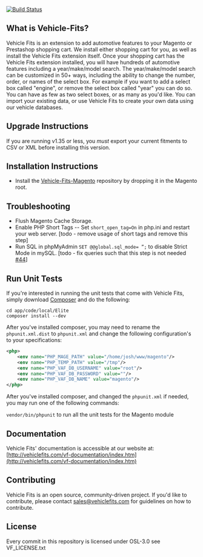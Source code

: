 [![Build Status](https://api.travis-ci.org/vehiclefits/Vehicle-Fits-Magento.png)](https://travis-ci.org/vehiclefits/Vehicle-Fits-Magento)


What is Vehicle-Fits?
---------------------
Vehicle Fits is an extension to add automotive features to your Magento or Prestashop shopping cart. We install either shopping cart for you, as well as install the Vehicle Fits extension itself. Once your shopping cart has the Vehicle Fits extension installed, you will have hundreds of automotive features including a year/make/model search.
The year/make/model search can be customized in 50+ ways, including the ability to change the number, order, or names of the select box. For example if you want to add a select box called "engine", or remove the select box called "year" you can do so. You can have as few as two select boxes, or as many as you'd like.
You can import your existing data, or use Vehicle Fits to create your own data using our vehicle databases.

Upgrade Instructions
--------------------
If you are running v1.35 or less, you *must* export your current fitments to CSV or XML before installing this version.

Installation Instructions
-------------------------
 * Install the [Vehicle-Fits-Magento](https://github.com/vehiclefits/Vehicle-Fits-Magento) repository by dropping it in the Magento root.

Troubleshooting
-------------------------
 * Flush Magento Cache Storage.
 * Enable PHP Short Tags -- Set `short_open_tag=On` in php.ini and restart your web server. [todo - remove usage of short tags and remove this step]
 * Run SQL in phpMyAdmin `SET @@global.sql_mode= ”;` to disable Strict Mode in mySQL. [todo - fix queries such that this step is not needed [#44](https://github.com/vehiclefits/Vehicle-Fits-Magento/issues/44)]

Run Unit Tests
--------------------------------
If you're interested in running the unit tests that come with Vehicle Fits, simply download [Composer](http://getcomposer.org/download/) and do the following:

```
cd app/code/local/Elite
composer install --dev
```

After you've installed composer, you may need to rename the `phpunit.xml.dist` to `phpunit.xml` and change the following configuration's to your specifications:
```xml
<php>
    <env name="PHP_MAGE_PATH" value="/home/josh/www/magento"/>
    <env name="PHP_TEMP_PATH" value="/tmp"/>
    <env name="PHP_VAF_DB_USERNAME" value="root"/>
    <env name="PHP_VAF_DB_PASSWORD" value=""/>
    <env name="PHP_VAF_DB_NAME" value="magento"/>
</php>
```

After you've installed composer, and changed the `phpunit.xml` if needed, you may run one of the following commands:

`vendor/bin/phpunit` to run all the unit tests for the Magento module

Documentation
-------------
Vehicle Fits' documentation is accessible at our website at: [http://vehiclefits.com/vf-documentation/index.htm](http://vehiclefits.com/vf-documentation/index.htm)

Contributing
------------
Vehicle Fits is an open source, community-driven project. If you'd like to contribute, please contact [sales@vehiclefits.com](mailto:sales@vehiclefits.com) for guidelines on how to contribute.

License
-------
Every commit in this repository is licensed under OSL-3.0 see VF_LICENSE.txt
